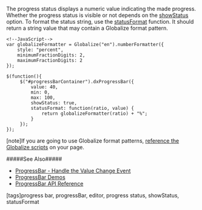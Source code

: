 The progress status displays a numeric value indicating the made progress. Whether the progress status is visible or not depends on the [showStatus](/api-reference/10%20UI%20Widgets/dxProgressBar/1%20Configuration/showStatus.md '/Documentation/ApiReference/UI_Widgets/dxProgressBar/Configuration/#showStatus') option. To format the status string, use the [statusFormat](/api-reference/10%20UI%20Widgets/dxProgressBar/1%20Configuration/statusFormat.md '/Documentation/ApiReference/UI_Widgets/dxProgressBar/Configuration/#statusFormat') function. It should return a string value that may contain a Globalize format pattern.

    <!--JavaScript-->
    var globalizeFormatter = Globalize("en").numberFormatter({
        style: "percent",
        minimumFractionDigits: 2,
        maximumFractionDigits: 2
    });

    $(function(){
         $("#progressBarContainer").dxProgressBar({
             value: 40,
             min: 0,
             max: 100,
             showStatus: true,
             statusFormat: function(ratio, value) {
                 return globalizeFormatter(ratio) + "%";
             }
         });
    });

[note]If you are going to use Globalize format patterns, [reference the Globalize scripts](/Documentation/16_2/Guide/Getting_Started/Installation/Local_Scripts/#GlobalizeLocalScripts) on your page.

#####See Also#####
- [ProgressBar - Handle the Value Change Event](/concepts/05%20Widgets/ProgressBar/10%20Handle%20the%20Value%20Change%20Event.md '/Documentation/Guide/Widgets/ProgressBar/Handle_the_Value_Change_Event')
- [ProgressBar Demos](https://js.devexpress.com/Demos/WidgetsGallery/#demo/dialogs_and_notifications-progress_bar-overview)
- [ProgressBar API Reference](/api-reference/10%20UI%20Widgets/dxProgressBar '/Documentation/ApiReference/UI_Widgets/dxProgressBar/')

[tags]progress bar, progressBar, editor, progress status, showStatus, statusFormat